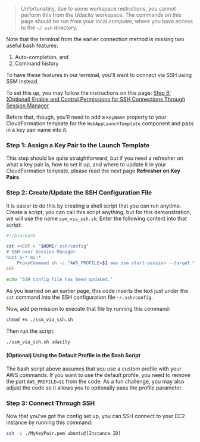 > Unfortunately, due to some workspace restrictions, you cannot perform this from the Udacity workspace. The commands on this page should be run from your local computer, where you have access to the `~/.ssh` directory.


Note that the terminal from the earlier connection method is missing two useful bash features:

1. Auto-completion, and
2. Command history

To have these features in our terminal, you'll want to connect via SSH using SSM instead.

To set this up, you may follow the instructions on this page: [Step 8: (Optional) Enable and Control Permissions for SSH Connections Through Session Manager](https://docs.aws.amazon.com/systems-manager/latest/userguide/session-manager-getting-started-enable-ssh-connections.html).

Before that, though, you'll need to add a `KeyName` property to your CloudFormation template for the `WebAppLaunchTemplate` component and pass in a key pair name into it.

### Step 1: Assign a Key Pair to the Launch Template

This step should be quite straightforward, but if you need a refresher on what a key pair is, how to set it up, and where to update it in your CloudFormation template, please read the next page **Refresher on Key Pairs**.

### Step 2: Create/Update the SSH Configuration File

It is easier to do this by creating a shell script that you can run anytime. Create a script; you can call this script anything, but for this demonstration, we will use the name `ssm_via_ssh.sh`. Enter the following content into that script:

```bash
#!/bin/bash

cat <<EOF > "$HOME/.ssh/config"
# SSH over Session Manager
host i-* mi-*
    ProxyCommand sh -c "AWS_PROFILE=$1 aws ssm start-session --target %h --document-name AWS-StartSSHSession --parameters 'portNumber=%p'"
EOF

echo "SSH config file has been updated."
```

As you learned on an earlier page, this code inserts the text just under the `cat` command into the SSH configuration file `~/.ssh/config`.

Now, add permission to execute that file by running this command:

```bash
chmod +x ./ssm_via_ssh.sh
```

Then run the script:

```bash
./ssm_via_ssh.sh udacity
```

#### (Optional) Using the Default Profile in the Bash Script
The bash script above assumes that you use a custom profile with your AWS commands. If you want to use the default profile, you need to remove the part `AWS_PROFILE=$1` from the code. As a fun challenge, you may also adjust the code so it allows you to optionally pass the profile parameter.

### Step 3: Connect Through SSH

Now that you've got the config set up, you can SSH connect to your EC2 instance by running this command:

```bash
ssh -i ./MyKeyPair.pem ubuntu@[Instance ID]
```